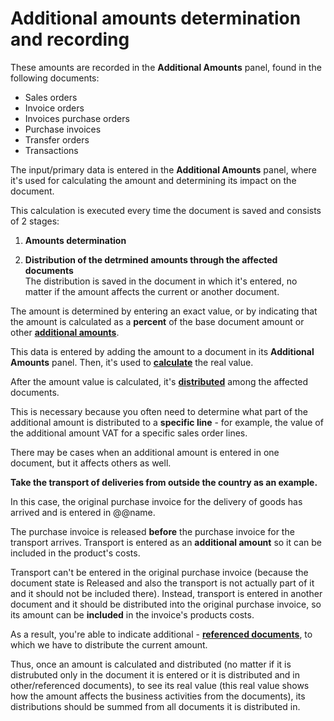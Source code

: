 # Additional amounts determination and recording

These amounts are recorded in the **Аdditional Amounts** panel, found in the following documents: 

- Sales orders
- Invoice orders
- Invoices purchase orders
- Purchase invoices
- Transfer orders
- Transactions 

The input/primary data is entered in the **Additional Amounts** panel, where it's used for calculating the amount and determining its impact on the document.

This calculation is executed every time the document is saved and consists of 2 stages:

1. **Amounts determination**

2. **Distribution of the detrmined amounts through the affected documents** <br> The distribution is saved in the document in which it's entered, no matter if the amount affects the current or another document.
  
The amount is determined by entering an exact value, or by indicating that the amount is calculated as a **percent** of the base document amount or other **[additional amounts](/advanced/document-amounts/index.md)**. 

This data is entered by adding the amount to a document in its **Additional Amounts** panel. Then, it's used to **[calculate](amounts-calculation/index.md)** the real value. 
  
After the amount value is calculated, it's **[distributed](amounts-distribution/index.md)** among the affected documents. 

This is necessary because you often need to determine what part of the additional amount is distributed to a **specific line** - for example, the value of the additional amount VAT for a specific sales order lines.

There may be cases when an additional amount is entered in one document, but it affects others as well. 

**Take the transport of deliveries from outside the country as an example.** 

In this case, the original purchase invoice for the delivery of goods has arrived and is entered in @@name. 

The purchase invoice is released **before** the purchase invoice for the transport arrives. Transport is entered as an **additional amount** so it can be included in the product's costs. 

Transport can't be entered in the original purchase invoice (because the document state is Released and also the transport is not actually part of it and it should not be included there). Instead, transport is entered in another document and it should be distributed into the original purchase invoice, so its amount can be **included** in the invoice's products costs.

As a result, you're able to indicate additional - **[referenced documents](referenced-documents.md)**, to which we have to distribute the current amount. 

Thus, once an amount is calculated and distributed (no matter if it is distrubuted only in the document it is entered or it is distributed and in other/referenced documents), to see its real value (this real value shows how the amount affects the business activities from the documents), its distributions should be summed from all documents it is distributed in.



